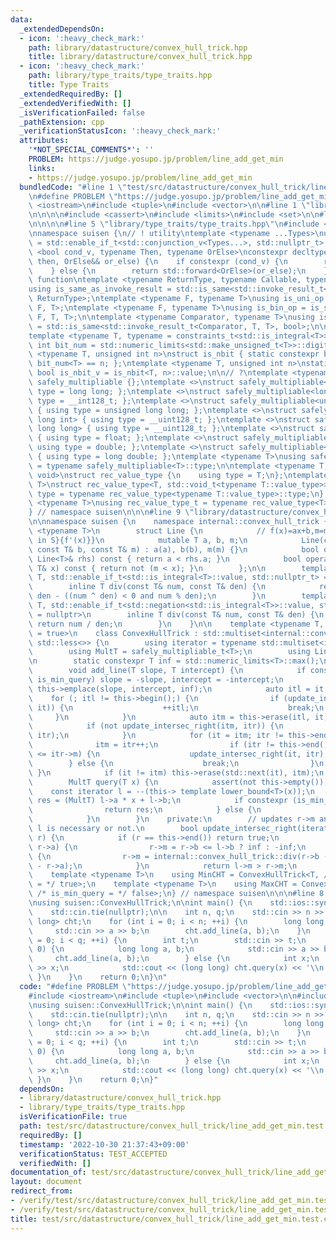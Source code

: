 ```yaml
---
data:
  _extendedDependsOn:
  - icon: ':heavy_check_mark:'
    path: library/datastructure/convex_hull_trick.hpp
    title: library/datastructure/convex_hull_trick.hpp
  - icon: ':heavy_check_mark:'
    path: library/type_traits/type_traits.hpp
    title: Type Traits
  _extendedRequiredBy: []
  _extendedVerifiedWith: []
  _isVerificationFailed: false
  _pathExtension: cpp
  _verificationStatusIcon: ':heavy_check_mark:'
  attributes:
    '*NOT_SPECIAL_COMMENTS*': ''
    PROBLEM: https://judge.yosupo.jp/problem/line_add_get_min
    links:
    - https://judge.yosupo.jp/problem/line_add_get_min
  bundledCode: "#line 1 \"test/src/datastructure/convex_hull_trick/line_add_get_min.test.cpp\"\
    \n#define PROBLEM \"https://judge.yosupo.jp/problem/line_add_get_min\"\n\n#include\
    \ <iostream>\n#include <tuple>\n#include <vector>\n\n#line 1 \"library/datastructure/convex_hull_trick.hpp\"\
    \n\n\n\n#include <cassert>\n#include <limits>\n#include <set>\n\n#line 1 \"library/type_traits/type_traits.hpp\"\
    \n\n\n\n#line 5 \"library/type_traits/type_traits.hpp\"\n#include <type_traits>\n\
    \nnamespace suisen {\n// ! utility\ntemplate <typename ...Types>\nusing constraints_t\
    \ = std::enable_if_t<std::conjunction_v<Types...>, std::nullptr_t>;\ntemplate\
    \ <bool cond_v, typename Then, typename OrElse>\nconstexpr decltype(auto) constexpr_if(Then&&\
    \ then, OrElse&& or_else) {\n    if constexpr (cond_v) {\n        return std::forward<Then>(then);\n\
    \    } else {\n        return std::forward<OrElse>(or_else);\n    }\n}\n\n// !\
    \ function\ntemplate <typename ReturnType, typename Callable, typename ...Args>\n\
    using is_same_as_invoke_result = std::is_same<std::invoke_result_t<Callable, Args...>,\
    \ ReturnType>;\ntemplate <typename F, typename T>\nusing is_uni_op = is_same_as_invoke_result<T,\
    \ F, T>;\ntemplate <typename F, typename T>\nusing is_bin_op = is_same_as_invoke_result<T,\
    \ F, T, T>;\n\ntemplate <typename Comparator, typename T>\nusing is_comparator\
    \ = std::is_same<std::invoke_result_t<Comparator, T, T>, bool>;\n\n// ! integral\n\
    template <typename T, typename = constraints_t<std::is_integral<T>>>\nconstexpr\
    \ int bit_num = std::numeric_limits<std::make_unsigned_t<T>>::digits;\ntemplate\
    \ <typename T, unsigned int n>\nstruct is_nbit { static constexpr bool value =\
    \ bit_num<T> == n; };\ntemplate <typename T, unsigned int n>\nstatic constexpr\
    \ bool is_nbit_v = is_nbit<T, n>::value;\n\n// ?\ntemplate <typename T>\nstruct\
    \ safely_multipliable {};\ntemplate <>\nstruct safely_multipliable<int> { using\
    \ type = long long; };\ntemplate <>\nstruct safely_multipliable<long long> { using\
    \ type = __int128_t; };\ntemplate <>\nstruct safely_multipliable<unsigned int>\
    \ { using type = unsigned long long; };\ntemplate <>\nstruct safely_multipliable<unsigned\
    \ long int> { using type = __uint128_t; };\ntemplate <>\nstruct safely_multipliable<unsigned\
    \ long long> { using type = __uint128_t; };\ntemplate <>\nstruct safely_multipliable<float>\
    \ { using type = float; };\ntemplate <>\nstruct safely_multipliable<double> {\
    \ using type = double; };\ntemplate <>\nstruct safely_multipliable<long double>\
    \ { using type = long double; };\ntemplate <typename T>\nusing safely_multipliable_t\
    \ = typename safely_multipliable<T>::type;\n\ntemplate <typename T, typename =\
    \ void>\nstruct rec_value_type {\n    using type = T;\n};\ntemplate <typename\
    \ T>\nstruct rec_value_type<T, std::void_t<typename T::value_type>> {\n    using\
    \ type = typename rec_value_type<typename T::value_type>::type;\n};\ntemplate\
    \ <typename T>\nusing rec_value_type_t = typename rec_value_type<T>::type;\n\n\
    } // namespace suisen\n\n\n#line 9 \"library/datastructure/convex_hull_trick.hpp\"\
    \n\nnamespace suisen {\n    namespace internal::convex_hull_trick {\n        template\
    \ <typename T>\n        struct Line {\n            // f(x)=ax+b,m=max{x|f=argmin_{f'\
    \ in S}{f'(x)}}\n            mutable T a, b, m;\n            Line(const T& a,\
    \ const T& b, const T& m) : a(a), b(b), m(m) {}\n            bool operator<(const\
    \ Line<T>& rhs) const { return a < rhs.a; }\n            bool operator<(const\
    \ T& x) const { return not (m < x); }\n        };\n\n        template <typename\
    \ T, std::enable_if_t<std::is_integral<T>::value, std::nullptr_t> = nullptr>\n\
    \        inline T div(const T& num, const T& den) {\n            return num /\
    \ den - ((num ^ den) < 0 and num % den);\n        }\n        template <typename\
    \ T, std::enable_if_t<std::negation<std::is_integral<T>>::value, std::nullptr_t>\
    \ = nullptr>\n        inline T div(const T& num, const T& den) {\n           \
    \ return num / den;\n        }\n    }\n\n    template <typename T, bool is_min_query\
    \ = true>\n    class ConvexHullTrick : std::multiset<internal::convex_hull_trick::Line<T>,\
    \ std::less<>> {\n        using iterator = typename std::multiset<internal::convex_hull_trick::Line<T>>::iterator;\n\
    \        using MultT = safely_multipliable_t<T>;\n        using Line = internal::convex_hull_trick::Line<T>;\n\
    \n        static constexpr T inf = std::numeric_limits<T>::max();\n    public:\n\
    \        void add_line(T slope, T intercept) {\n            if constexpr (not\
    \ is_min_query) slope = -slope, intercept = -intercept;\n            auto it =\
    \ this->emplace(slope, intercept, inf);\n            auto itl = it;\n        \
    \    for (; itl != this->begin();) {\n                if (update_intersec_right(--itl,\
    \ it)) {\n                    ++itl;\n                    break;\n           \
    \     }\n            }\n            auto itm = this->erase(itl, it), itr = std::next(itm);\n\
    \            if (not update_intersec_right(itm, itr)) {\n                update_intersec_right(--itm,\
    \ itr);\n            }\n            for (it = itm; itr != this->end();) {\n  \
    \              itm = itr++;\n                if (itr != this->end() and itm->m\
    \ <= itr->m) {\n                    update_intersec_right(it, itr);\n        \
    \        } else {\n                    break;\n                }\n           \
    \ }\n            if (it != itm) this->erase(std::next(it), itm);\n        }\n\n\
    \        MultT query(T x) {\n            assert(not this->empty());\n        \
    \    const iterator l = --(this-> template lower_bound<T>(x));\n            auto\
    \ res = (MultT) l->a * x + l->b;\n            if constexpr (is_min_query) {\n\
    \                return res;\n            } else {\n                return -res;\n\
    \            }\n        }\n    private:\n        // updates r->m and returns whether\
    \ l is necessary or not.\n        bool update_intersec_right(iterator l, iterator\
    \ r) {\n            if (r == this->end()) return true;\n            if (l->a ==\
    \ r->a) {\n                r->m = r->b <= l->b ? inf : -inf;\n            } else\
    \ {\n                r->m = internal::convex_hull_trick::div(r->b - l->b, l->a\
    \ - r->a);\n            }\n            return l->m > r->m;\n        }\n    };\n\
    \    template <typename T>\n    using MinCHT = ConvexHullTrick<T, /* is_min_query\
    \ = */ true>;\n    template <typename T>\n    using MaxCHT = ConvexHullTrick<T,\
    \ /* is_min_query = */ false>;\n} // namespace suisen\n\n\n#line 8 \"test/src/datastructure/convex_hull_trick/line_add_get_min.test.cpp\"\
    \nusing suisen::ConvexHullTrick;\n\nint main() {\n    std::ios::sync_with_stdio(false);\n\
    \    std::cin.tie(nullptr);\n\n    int n, q;\n    std::cin >> n >> q;\n\n    ConvexHullTrick<long\
    \ long> cht;\n    for (int i = 0; i < n; ++i) {\n        long long a, b;\n   \
    \     std::cin >> a >> b;\n        cht.add_line(a, b);\n    }\n    for (int i\
    \ = 0; i < q; ++i) {\n        int t;\n        std::cin >> t;\n        if (t ==\
    \ 0) {\n            long long a, b;\n            std::cin >> a >> b;\n       \
    \     cht.add_line(a, b);\n        } else {\n            int x;\n            std::cin\
    \ >> x;\n            std::cout << (long long) cht.query(x) << '\\n';\n       \
    \ }\n    }\n    return 0;\n}\n"
  code: "#define PROBLEM \"https://judge.yosupo.jp/problem/line_add_get_min\"\n\n\
    #include <iostream>\n#include <tuple>\n#include <vector>\n\n#include \"library/datastructure/convex_hull_trick.hpp\"\
    \nusing suisen::ConvexHullTrick;\n\nint main() {\n    std::ios::sync_with_stdio(false);\n\
    \    std::cin.tie(nullptr);\n\n    int n, q;\n    std::cin >> n >> q;\n\n    ConvexHullTrick<long\
    \ long> cht;\n    for (int i = 0; i < n; ++i) {\n        long long a, b;\n   \
    \     std::cin >> a >> b;\n        cht.add_line(a, b);\n    }\n    for (int i\
    \ = 0; i < q; ++i) {\n        int t;\n        std::cin >> t;\n        if (t ==\
    \ 0) {\n            long long a, b;\n            std::cin >> a >> b;\n       \
    \     cht.add_line(a, b);\n        } else {\n            int x;\n            std::cin\
    \ >> x;\n            std::cout << (long long) cht.query(x) << '\\n';\n       \
    \ }\n    }\n    return 0;\n}"
  dependsOn:
  - library/datastructure/convex_hull_trick.hpp
  - library/type_traits/type_traits.hpp
  isVerificationFile: true
  path: test/src/datastructure/convex_hull_trick/line_add_get_min.test.cpp
  requiredBy: []
  timestamp: '2022-10-30 21:37:43+09:00'
  verificationStatus: TEST_ACCEPTED
  verifiedWith: []
documentation_of: test/src/datastructure/convex_hull_trick/line_add_get_min.test.cpp
layout: document
redirect_from:
- /verify/test/src/datastructure/convex_hull_trick/line_add_get_min.test.cpp
- /verify/test/src/datastructure/convex_hull_trick/line_add_get_min.test.cpp.html
title: test/src/datastructure/convex_hull_trick/line_add_get_min.test.cpp
---
```

